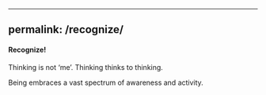 
---
permalink: /recognize/
---
#### Recognize!

Thinking is not ‘me’. Thinking thinks to thinking.

Being embraces a vast spectrum of awareness and activity.

